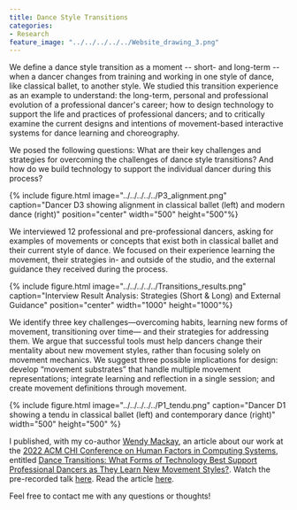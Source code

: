 ```yaml
---
title: Dance Style Transitions
categories:
- Research
feature_image: "../../../../../Website_drawing_3.png"
---
```


We define a dance style transition as a moment -- short- and long-term -- when a dancer changes from training and working in one style of dance, like classical ballet, to another style. We studied this transition experience as an example to understand: the long-term, personal and professional evolution of a professional dancer's career; how to design technology to support the life and practices of professional dancers; and to critically examine the current designs and intentions of movement-based interactive systems for dance learning and choreography. 

We posed the following questions: 
What are their key challenges and strategies for overcoming the challenges of dance style transitions? 
And how do we build technology to support the individual dancer during this process? 

{% include figure.html image="../../../../../P3_alignment.png" caption="Dancer D3 showing alignment in classical ballet (left) and modern dance (right)" position="center" width="500" height="500"%}

We interviewed 12 professional and pre-professional dancers, asking for examples of movements or concepts that exist both in classical ballet and their current style of dance. We focused on their experience learning the movement, their strategies in- and outside of the studio, and the external guidance they received during the process. 

{% include figure.html image="../../../../../Transitions_results.png" caption="Interview Result Analysis: Strategies (Short & Long) and External Guidance" position="center" width="1000" height="1000"%}

We identify three key challenges—overcoming habits, learning new forms of movement, transitioning over time— and their strategies for addressing them. We argue that successful tools must help dancers change their mentality about new movement styles, rather than focusing solely on movement mechanics. We suggest three possible implications for design: develop “movement substrates” that handle multiple movement representations; integrate learning and reflection in a single session; and create movement definitions through movement.

{% include figure.html image="../../../../../P1_tendu.png" caption="Dancer D1 showing a tendu in classical ballet (left) and contemporary dance (right)" width="500" height="500" %}

I published, with my co-author [Wendy Mackay](https://ex-situ.lri.fr/people/mackay/), an article about our work at the [2022 ACM CHI Conference on Human Factors in Computing Systems](https://chi2022.acm.org/), entitled [Dance Transitions: What Forms of Technology Best Support Professional Dancers as They Learn New Movement Styles?](https://dl.acm.org/doi/10.1145/3491102.3517448). 
Watch the pre-recorded talk [here](https://www.youtube.com/watch?v=z9L7kaqYvSw).
Read the article [here](https://hal.inria.fr/hal-03665474/file/2021_CHI_TransitionSupport_AUTHOR_VERSION.pdf). 

Feel free to contact me with any questions or thoughts! 
